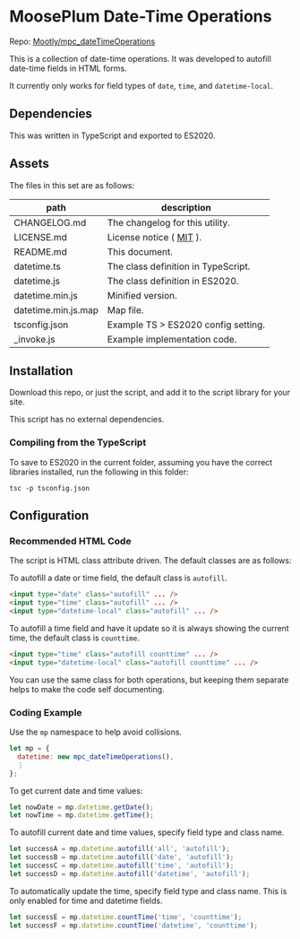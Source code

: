# MoosePlum Date-Time Operations

Repo: [Mootly/mpc_dateTimeOperations](https://github.com/Mootly/mpc_dateTimeOperations)

This is a collection of date-time operations. It was developed to autofill date-time fields in HTML forms.

It currently only works for field types of `date`, `time`, and `datetime-local`.

## Dependencies

This was written in TypeScript and exported to ES2020.

## Assets

The files in this set are as follows:

| path                | description                                        |
| ------------------- | -------------------------------------------------- |
| CHANGELOG.md        | The changelog for this utility.                    |
| LICENSE.md          | License notice ( [MIT](https://mit-license.org) ). |
| README.md           | This document.                                     |
| datetime.ts         | The class definition in TypeScript.                |
| datetime.js         | The class definition in ES2020.                    |
| datetime.min.js     | Minified version.                                  |
| datetime.min.js.map | Map file.                                          |
| tsconfig.json       | Example TS > ES2020 config setting.                |
| _invoke.js          | Example implementation code.                       |

## Installation

Download this repo, or just the script, and add it to the script library for your site.

This script has no external dependencies.

### Compiling from the TypeScript

To save to ES2020 in the current folder, assuming you have the correct libraries installed, run the following in this folder:

`tsc -p tsconfig.json`

## Configuration

### Recommended HTML Code

The script is HTML class attribute driven. The default classes are as follows:

To autofill a date or time field, the default class is `autofill`.

```html
<input type="date" class="autofill" ... />
<input type="time" class="autofill" ... />
<input type="datetime-local" class="autofill" ... />
```

To autofill a time field and have it update so it is always showing the current time, the default class is `counttime`.

```html
<input type="time" class="autofill counttime" ... />
<input type="datetime-local" class="autofill counttime" ... />
```

You can use the same class for both operations, but keeping them separate helps to make the code self documenting.

### Coding Example

Use the `mp` namespace to help avoid collisions.

```js
let mp = {
  datetime: new mpc_dateTimeOperations(),
  ⋮
};
```

To get current date and time values:

```js
let nowDate = mp.datetime.getDate();
let nowTime = mp.datetime.getTime();
```

To autofill current date and time values, specify field type and class name.

```js
let successA = mp.datetime.autofill('all', 'autofill');
let successB = mp.datetime.autofill('date', 'autofill');
let successC = mp.datetime.autofill('time', 'autofill');
let successD = mp.datetime.autofill('datetime', 'autofill');
```

To automatically update the time, specify field type and class name. This is only enabled for time and datetime fields.

```js
let successE = mp.datetime.countTime('time', 'counttime');
let successF = mp.datetime.countTime('datetime', 'counttime');
```

